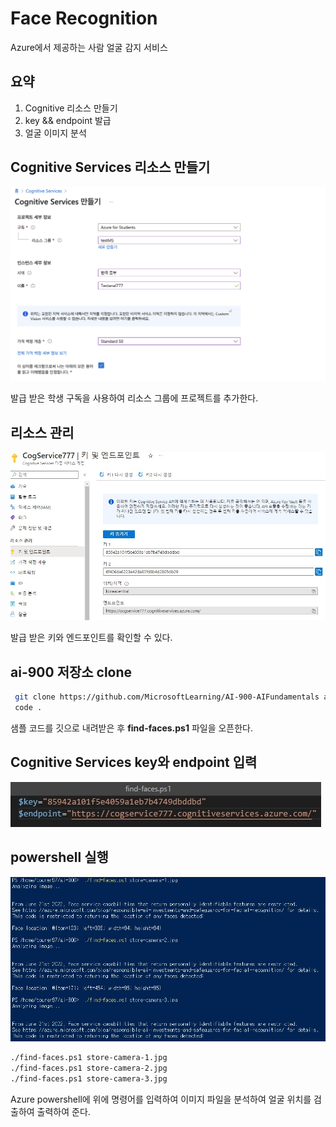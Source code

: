 # Face Recognition

Azure에서 제공하는 사람 얼굴 감지 서비스

## 요약
1. Cognitive 리소스 만들기
2. key && endpoint 발급
3. 얼굴 이미지 분석

## Cognitive Services 리소스 만들기

![./md_img/04_ta_resource.png](./md_img/04_ta_resource.png)

발급 받은 학생 구독을 사용하여 리소스 그룹에 프로젝트를 추가한다.

## 리소스 관리

![./md_img/03_cv_keyend1](./md_img/03_cv_keyend1.jpg)

발급 받은 키와 엔드포인트를 확인할 수 있다.

## ai-900 저장소 clone

```bash
 git clone https://github.com/MicrosoftLearning/AI-900-AIFundamentals ai-900
 code .
```
샘플 코드를 깃으로 내려받은 후 __find-faces.ps1__ 파일을 오픈한다.

## Cognitive Services key와 endpoint 입력

![./md_img/03_fr_keyendpoint.jpg](./md_img/03_fr_keyendpoint.jpg)

## powershell 실행

![./md_img/04_ta_result.png](./md_img/03_fr_result.jpg)

```bash
./find-faces.ps1 store-camera-1.jpg
./find-faces.ps1 store-camera-2.jpg
./find-faces.ps1 store-camera-3.jpg
```

Azure powershell에 위에 명령어를 입력하여 이미지 파일을 분석하여 얼굴 위치를 검출하여 출력하여 준다.